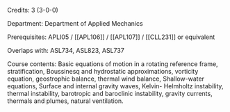 Credits: 3 (3-0-0)

Department: Department of Applied Mechanics

Prerequisites: APLI05 / [[APL106]] / [[APL107]] / [[CLL231]] or equivalent

Overlaps with: ASL734, ASL823, ASL737

Course contents: Basic equations of motion in a rotating reference frame, stratification, Boussinesq and hydrostatic approximations, vorticity equation, geostrophic balance, thermal wind balance, Shallow-water equations, Surface and internal gravity waves, Kelvin- Helmholtz instability, thermal instability, barotropic and baroclinic instability, gravity currents, thermals and plumes, natural ventilation.